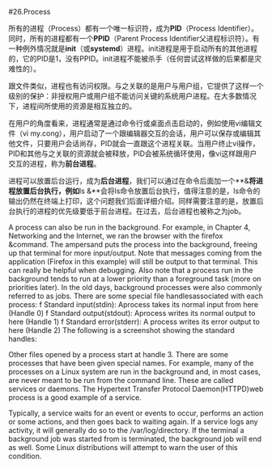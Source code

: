 #26.Process

所有的进程（Process）都有一个唯一标识符，成为**PID**（Process Identifier）。同时，所有的进程都有一个**PPID**（Parent Process Identifier父进程标识符）。有一种例外情况就是**init**（或**systemd**）进程。init进程是用于启动所有的其他进程的，它的PID是1，没有PPID。init进程不能被杀手（任何尝试这样做的后果都是灾难性的）。

跟文件类似，进程也有访问权限。与之关联的是用户与用户组，它提供了这样一个级别的保护：非授权用户或用户组不能访问关键的系统用户进程。在大多数情况下，进程间所使用的资源是相互独立的。

在用户的角度看来，进程通常是通过命令行或桌面点击启动的，例如使用vi编辑文件（vi my.cong），用户启动了一个跟编辑器交互的会话，用户可以保存或编辑其他文件，只要用户会话尚存，PID就会一直跟这个进程关联。当用户终止vi操作，PID和其他与之关联的资源就会被释放，PID会被系统循环使用，像vi这样跟用户交互的进程，称为**前台进程**。

进程可以放置后台运行，成为**后台进程**，我们可以通过在命令后面加一个**&**将进程放置后台执行，例如**ls &**会将ls命令放置后台执行，值得注意的是，ls命令的输出仍然在终端上打印，这个问题我们后面详细介绍。同样需要注意的是，放置后台执行的进程的优先级要低于前台进程。在过去，后台进程也被称之为job。




A process can also be run in the background. For example, in Chapter 4, Networking and the 
Internet, we ran the browser with the firefox &command. The ampersand puts the process 
into the background, freeing up that terminal for more input/output. Note that messages 
coming from the application (Firefox in this example) will still be output to that terminal. This 
can really be helpful when debugging. Also note that a process run in the background tends 
to run at a lower priority than a foreground task (more on priorities later). In the old days, 
background processes were also commonly referred to as jobs.
There are some special file handlesassociated with each process:
f Standard input(stdin): Aprocess takes its normal input from here (Handle 0)
f Standard output(stdout): Aprocess writes its normal output to here (Handle 1)
f Standard error(stderr): A process writes its error output to here (Handle 2)
The following is a screenshot showing the standard handles:

Other files opened by a process start at handle 3. There are some processes that have been 
given special names. For example, many of the processes on a Linux system are run in the 
background and, in most cases, are never meant to be run from the command line. These are 
called services or daemons. The Hypertext Transfer Protocol Daemon(HTTPD)web process 
is a good example of a service.

Typically, a service waits for an event or events to occur, performs an action or some actions, 
and then goes back to waiting again. If a service logs any activity, it will generally do so to 
the /var/log/<service-name>directory.
If the terminal a background job was started from is terminated, 
the background job will end as well. Some Linux distributions will 
attempt to warn the user of this condition.